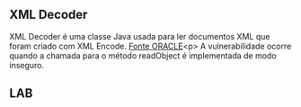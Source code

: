 ## XML Decoder
XML Decoder é uma classe Java usada para ler documentos XML que foram criado com XML Encode. [Fonte ORACLE](https://docs.oracle.com/javase/8/docs/api/java/beans/XMLDecoder.html#:~:text=The%20XMLDecoder%20class%20is%20used,used%20just%20like%20the%20ObjectInputStream%20.)<p>
A vulnerabilidade ocorre quando a chamada para o método readObject é implementada de modo inseguro. 

## LAB




